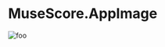 # MuseScore.AppImage

![foo](https://github.com/nx-appbuild-hub/MuseScore.AppImage//actions/workflows/makefile.yml/badge.svg)
